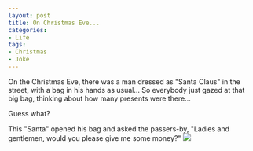 ```yaml
---
layout: post
title: On Christmas Eve...
categories:
- Life
tags:
- Christmas
- Joke
---
```


On the Christmas Eve, there was a man dressed as "Santa Claus" in the street, with a bag in his hands as usual... So everybody just gazed at that big bag, thinking about how many presents were there...

Guess what?

This "Santa" opened his bag and asked the passers-by, "Ladies and gentlemen, would you please give me some money?" ![](http://yihui.name/en/wp-content/uploads/bo/emot/sweat.gif)
